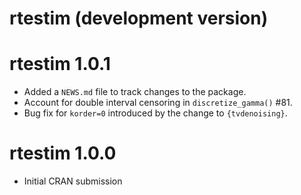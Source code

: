 # rtestim (development version)

# rtestim 1.0.1

* Added a `NEWS.md` file to track changes to the package.
* Account for double interval censoring in `discretize_gamma()` #81.
* Bug fix for `korder=0` introduced by the change to `{tvdenoising}`.

# rtestim 1.0.0

* Initial CRAN submission
